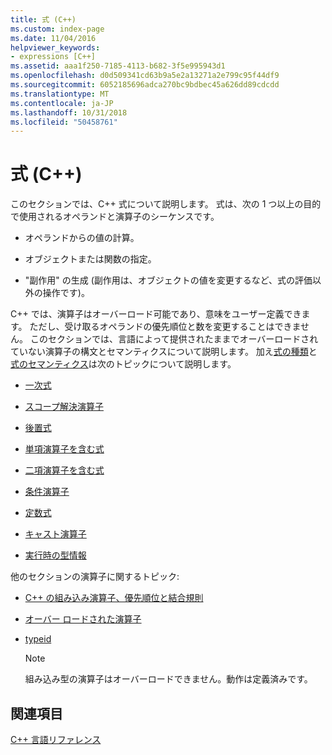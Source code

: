 ```yaml
---
title: 式 (C++)
ms.custom: index-page
ms.date: 11/04/2016
helpviewer_keywords:
- expressions [C++]
ms.assetid: aaa1f250-7185-4113-b682-3f5e995943d1
ms.openlocfilehash: d0d509341cd63b9a5e2a13271a2e799c95f44df9
ms.sourcegitcommit: 6052185696adca270bc9bdbec45a626dd89cdcdd
ms.translationtype: MT
ms.contentlocale: ja-JP
ms.lasthandoff: 10/31/2018
ms.locfileid: "50458761"
---
```

# <a name="expressions-c"></a>式 (C++)

このセクションでは、C++ 式について説明します。 式は、次の 1 つ以上の目的で使用されるオペランドと演算子のシーケンスです。

- オペランドからの値の計算。

- オブジェクトまたは関数の指定。

- "副作用" の生成  (副作用は、オブジェクトの値を変更するなど、式の評価以外の操作です)。

C++ では、演算子はオーバーロード可能であり、意味をユーザー定義できます。 ただし、受け取るオペランドの優先順位と数を変更することはできません。 このセクションでは、言語によって提供されたままでオーバーロードされていない演算子の構文とセマンティクスについて説明します。 加え[式の種類](../cpp/types-of-expressions.md)と[式のセマンティクス](../cpp/semantics-of-expressions.md)は次のトピックについて説明します。

- [一次式](../cpp/primary-expressions.md)

- [スコープ解決演算子](../cpp/scope-resolution-operator.md)

- [後置式](../cpp/postfix-expressions.md)

- [単項演算子を含む式](../cpp/expressions-with-unary-operators.md)

- [二項演算子を含む式](../cpp/expressions-with-binary-operators.md)

- [条件演算子](../cpp/conditional-operator-q.md)

- [定数式](../cpp/cpp-constant-expressions.md)

- [キャスト演算子](../cpp/casting-operators.md)

- [実行時の型情報](../cpp/run-time-type-information.md)

他のセクションの演算子に関するトピック:

- [C++ の組み込み演算子、優先順位と結合規則](../cpp/cpp-built-in-operators-precedence-and-associativity.md)

- [オーバー ロードされた演算子](../cpp/operator-overloading.md)

- [typeid](../windows/typeid-cpp-component-extensions.md)

    > [!NOTE]
    >  組み込み型の演算子はオーバーロードできません。動作は定義済みです。

## <a name="see-also"></a>関連項目

[C++ 言語リファレンス](../cpp/cpp-language-reference.md)